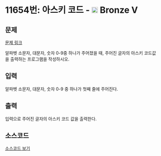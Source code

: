 # 11654번: 아스키 코드 - <img src="https://static.solved.ac/tier_small/1.svg" style="height:20px" /> Bronze V

<!-- performance -->

<!-- 문제 제출 후 깃허브에 푸시를 했을 때 제출한 코드의 성능이 입력될 공간입니다.-->

<!-- end -->

## 문제

[문제 링크](https://boj.kr/11654)


<p>알파벳 소문자, 대문자, 숫자 0-9중 하나가 주어졌을 때, 주어진 글자의 아스키 코드값을 출력하는 프로그램을 작성하시오.</p>



## 입력


<p>알파벳 소문자, 대문자, 숫자 0-9 중 하나가 첫째 줄에 주어진다.</p>



## 출력


<p>입력으로 주어진 글자의 아스키 코드 값을 출력한다.</p>



## 소스코드

[소스코드 보기](아스키%20코드.py)